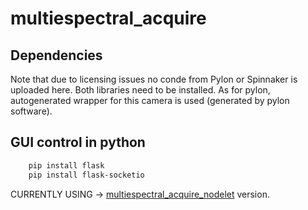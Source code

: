 # multiespectral_acquire

## Dependencies

Note that due to licensing issues no conde from Pylon or Spinnaker is uploaded here. Both libraries need to be installed. 
As for pylon, autogenerated wrapper for this camera is used (generated by pylon software).


## GUI control in python

```sh
    pip install flask
    pip install flask-socketio
```


CURRENTLY USING -> [multiespectral_acquire_nodelet](https://github.com/enheragu/multiespectral_acquire_nodelet) version.